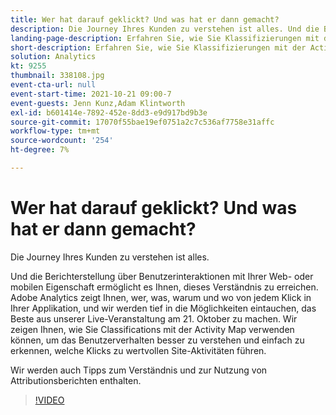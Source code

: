 ```yaml
---
title: Wer hat darauf geklickt? Und was hat er dann gemacht?
description: Die Journey Ihres Kunden zu verstehen ist alles. Und die Berichterstellung über Benutzerinteraktionen mit Ihrer Web- oder mobilen Eigenschaft ermöglicht es Ihnen, dieses Verständnis zu erreichen. Adobe Analytics zeigt Ihnen, wer, was, warum und wo von jedem Klick in Ihrer Applikation, und wir werden tief in die Möglichkeiten eintauchen, das Beste aus unserer Live-Veranstaltung am 21. Oktober zu machen. Wir zeigen Ihnen, wie Sie Classifications mit der Activity Map verwenden können, um das Benutzerverhalten besser zu verstehen und einfach zu erkennen, welche Klicks zu wertvollen Site-Aktivitäten führen.
landing-page-description: Erfahren Sie, wie Sie Klassifizierungen mit der Activity Map verwenden können, um das Benutzerverhalten besser zu verstehen und zu erkennen, welche Klicks zu wertvollen Site-Aktivitäten führen.
short-description: Erfahren Sie, wie Sie Klassifizierungen mit der Activity Map verwenden können, um das Benutzerverhalten besser zu verstehen und zu erkennen, welche Klicks zu wertvollen Site-Aktivitäten führen.
solution: Analytics
kt: 9255
thumbnail: 338108.jpg
event-cta-url: null
event-start-time: 2021-10-21 09:00-7
event-guests: Jenn Kunz,Adam Klintworth
exl-id: b601414e-7892-452e-8dd3-e9d917bd9b3e
source-git-commit: 17070f55bae19ef0751a2c7c536af7758e31affc
workflow-type: tm+mt
source-wordcount: '254'
ht-degree: 7%

---
```


# Wer hat darauf geklickt? Und was hat er dann gemacht?

Die Journey Ihres Kunden zu verstehen ist alles.

Und die Berichterstellung über Benutzerinteraktionen mit Ihrer Web- oder mobilen Eigenschaft ermöglicht es Ihnen, dieses Verständnis zu erreichen. Adobe Analytics zeigt Ihnen, wer, was, warum und wo von jedem Klick in Ihrer Applikation, und wir werden tief in die Möglichkeiten eintauchen, das Beste aus unserer Live-Veranstaltung am 21. Oktober zu machen. Wir zeigen Ihnen, wie Sie Classifications mit der Activity Map verwenden können, um das Benutzerverhalten besser zu verstehen und einfach zu erkennen, welche Klicks zu wertvollen Site-Aktivitäten führen.

Wir werden auch Tipps zum Verständnis und zur Nutzung von Attributionsberichten enthalten.

>[!VIDEO](https://video.tv.adobe.com/v/338108/?quality=12&learn=on)
